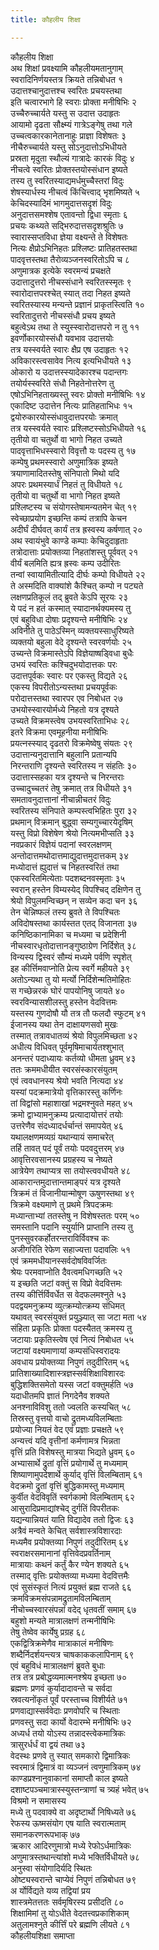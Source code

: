 ```yaml
---
title: कौहलीय शिक्षा

---
```

कौहलीय शिक्षा  
अथ शिक्षां प्रवक्ष्यामि कौहलीयमतानुगाम्  
स्वरादिनिर्णयस्तत्र क्रियते तन्निबोधत १  
उदात्तश्चानुदात्तश्च स्वरितः प्रचयस्तथा  
इति चत्वारभागे हि स्वराः प्रोक्ता मनीषिभिः २  
उच्चैरुच्चार्यते यस्तु स उदात्त उदाहृतः  
आयामो दृढता सौक्ष्म्यं गात्रेऽङ्गेषु तथा गले  
उच्चत्वकारकानेतानाहुः प्राज्ञा विशेषतः ३  
नीचैरुच्चार्यते यस्तु सोऽनुदात्तोऽभिधीयते  
प्रस्रता मृदुता स्थौल्यं गात्रादेः कारकं विदुः ४  
नीचत्वे स्वरितः प्रोक्तस्तयोस्संधान इष्यते  
तस्य तु स्वरितस्याद्यमर्धमुच्चैस्तरां विदुः  
शेषस्यार्धस्य नीचत्वं किंचित्त्वाद् भृशमिष्यते ५  
केचिदस्यादिमं भागमुदात्तसदृशं विदुः  
अनुदात्तसमश्शेष एतावन्तो द्विधा स्मृताः ६  
प्रचयः कथ्यते सद्भिरुदात्तसदृशश्रुतिः ७  
स्वारास्सप्तविधा ज्ञेया वक्ष्यन्ते ते विशेषतः  
नित्यः क्षैप्रोऽभिनिहतः प्रश्लिष्टः प्रातिहतस्तथा  
पादवृत्तस्तथा तैरोव्यञ्जनस्वरितोऽपि च ८  
अणुमात्रक इत्येके स्वरमन्यं प्रचक्षते  
उदात्तादुत्तरो नीचस्संधाने स्वरितस्स्मृतः ९  
स्वारोदात्तपरश्चेत् स्यात् तदा निहत इष्यते  
स्वरितस्यास्य मन्यन्ते प्रज्ञानं प्राकृतस्त्विति १०  
स्वरितादुत्तरो नीचस्संधौ प्रचय इष्यते  
बहुत्वेऽथ तथा ते स्युस्स्वारोदात्तपरो न तु ११  
इवर्णोकारयोस्संधौ यवभाव उदात्तयोः  
तत्र यस्स्वर्यते स्वारः क्षैप्र एष उदाहृतः १२  
अविकारस्त्वसावेव नित्य इत्यभिधीयते १३  
ओकारो य उदात्तस्स्यादेकारश्च पदान्तगः  
तयोर्यस्स्वरिते संधौ निहतेनोत्तरेण तु  
एषोऽभिनिहताख्यस्तु स्वरः प्रोक्तो मनीषिभिः १४  
एकादिष्ट उदात्तेन नित्यः प्रातिहताभिधः १५  
द्वयोरुकारयोस्संधावुदात्तपरयोः क्रमात्  
तत्र यस्स्वर्यते स्वारः प्रश्लिष्टस्सोऽभिधीयते १६  
तृतीयो वा चतुर्थो वा भागो निहत उच्यते  
पादवृत्ताभिधस्स्वारो विवृत्तौ यः पदस्य तु १७  
कम्पेषु प्रथमस्स्वारो अणुमात्रिक इष्यते  
त्रयाणामादितस्तेषु संनिपातो मिथो यदि  
अपरः प्रथमस्यार्धं निहतं तु विधीयते १८  
तृतीयो वा चतुर्थो वा भागो निहत इष्यते  
प्रश्लिष्टस्य च संयोगस्तेषामन्यतमेन चेत् १९  
स्वेच्छाप्रयोग इच्छन्ति कम्पं तत्रापि केचन  
अदीर्घं दीर्घवत् कार्यं तत्र ह्रस्वस्य कर्षणात् २०  
अथ स्वायंभुवे काण्डे कम्पाः केचिदुदाहृताः  
तत्रोदात्ताः प्रयोक्तव्या निहतांशस्तु पूर्ववत् २१  
वीर्यं बलमिति ह्यत्र ह्रस्वः कम्प उदीरितः  
तन्वां स्वायामितीत्यादि दीर्घः कम्पो विधीयते २२  
ते अस्मदिति वाक्यांशे कैश्चित् कम्पो न पट्यते  
लक्षणप्रतिकूलं तद् ब्रुवते केऽपि सूरयः २३  
ये पदं न हतं कस्मात् स्यादानर्थक्यमस्य तु  
एवं बहुविधा दोषाः प्रदृश्यन्ते मनीषिभिः २४  
अविनीते तु पाठेऽस्मिन् व्यक्तयस्साधुरिष्यते  
व्यक्तयो बहुला वेदे दृश्यन्ते स्वरवर्णयोः २५  
उच्यन्ते विक्रमास्तेऽपि विज्ञेयाष्षड्विधा बुधैः  
उभयं स्वरितः कश्चिदुभयोदात्तकः परः  
उदात्तपूर्वकः स्वारः पर एकस्तु विद्यते २६  
एकस्य विपरीतोऽन्यस्तथा प्रचयपूर्वकः  
परोदात्तस्तथा स्वारपर एव निबोधत २७  
उभयोस्स्वारयोर्मध्ये निहतो यत्र दृश्यते  
उच्यते विक्रमस्त्वेष उभयस्वरिताभिधः २८  
इतरे विक्रमा एवमूहनीया मनीषिभिः  
प्रयत्नस्स्याद् दृढतरो विक्रमेष्वेषु संयतः २९  
उदात्तान्यनुदात्तानि बहुलानि प्रतान्यपि  
निरन्तराणि दृश्यन्ते स्वरितस्य न संहतिः ३०  
उदात्तास्सहका यत्र दृश्यन्ते च निरन्तराः  
उच्चादुच्चतरं तेषु क्रमात् तत्र विधीयते ३१  
समतावनुदात्तानां नीचान्नीचतरं विदुः  
स्वरितस्य संनिपाते कम्पस्त्वभिहितः पुरा ३२  
प्रथमान् विक्रमान् बुद्ध्वा सम्यगुच्चारयेदृषिम्  
यस्तु विप्रो विशेषेण श्रेयो नित्यमभीप्सति ३३  
नवप्रकारं विज्ञेयं पदानां स्वरलक्षणम्  
अन्तोदात्तमथोदात्तमाद्युदात्तमुदात्तकम् ३४  
मध्योदात्तं ह्युदात्तं च निहतस्वरितं तथा  
एकस्वरितमित्येताः पदशब्दनवस्मृताः ३५  
स्वरान् हस्तेन विम्यस्येद् विपश्चिद् दक्षिणेन तु  
श्रेयो विपुलमन्विच्छन् न सव्येन कदा चन ३६  
तेन चेन्निष्फलं तस्य ब्रुवते ते विपश्चितः  
अविदोषस्तथा कार्यस्तत एतद् विजानता ३७  
कनिष्ठिकानामिका च मध्यमा च प्रदेशिनी  
नीचस्वारधृतोदात्तानङ्गुष्ठाग्रेण निर्दिशेत् ३८  
विन्यस्य द्विस्वरं सौम्यं मध्यमे पर्वणि स्पृशेत्  
इह कीर्त्तिमवाप्नोति प्रेत्य स्वर्गे महीयते ३९  
अतोऽन्यथा तु यो मर्त्यो निर्दिशेन्मतिमोहितः  
स गच्छेन्नरकं घोरं पापयोनिषु जायते ४०  
स्वरविन्यासशीलस्तु हस्तेन वेदवित्तमः  
यस्तस्य गुणदोषौ यौ तत्र तौ फलदौ स्फुटम् ४१  
ईजानस्य यथा तेन दाक्षायणसवो मुखः  
तस्मात् तत्रावधातव्यं श्रेयो विपुलमिच्छता ४२  
अधीत्य विधिवत् पूर्वमृषिमाचार्यतश्शुभात्  
अनन्तरं पदाध्यायः कर्तव्यो धीमता ध्रुवम् ४३  
ततः क्रममधीयीत स्वरसंस्कारसंयुतम्  
एवं त्ववधानस्य श्रेयो भवति नित्यदा ४४  
यस्यां पदक्रमात्रेयो वृत्तिकारस्तु कर्णिनः  
तां विद्वांसो महाशाखां भद्रमश्नुवते महत् ४५  
क्रमो द्वाभ्यामनुक्रम्य प्रत्यादायोत्तरं तयोः  
उत्तरेणैव संदध्यादर्धर्चान्तं समापयेत् ४६  
यथालक्षणमव्यग्रं यथान्यायं समाचरेत्  
तर्हि तावत् पदं पूर्वं तयोः पदवदुत्तरम् ४७  
आवृत्तिरवसानस्य प्रग्रहस्य च नेष्यते  
आत्रेयेण तथाप्यत्र सा तयोस्त्ववधीयते ४८  
आकारान्तमुदात्तान्तमाङ्परं यत्र दृश्यते  
त्रिक्रमं तं विजानीयान्मोषूण ऊषुणस्तथा ४९  
त्रिक्रमे वक्ष्यमाणे तु प्रथमे त्रिपदक्रमः  
मध्यान्ताभ्यां ततस्तेषु न विशेषस्ततः परम् ५०  
समस्तानि पदानि स्युर्यानि प्राप्तानि तस्य तु  
पुनस्सुवरकर्होतरन्तराविर्विवश्च कः  
अजीगरिति रेफेण सहाज्यत्ता पदावलिः ५१  
एवं क्रममधीयानस्सर्वदोषविवर्जितः  
श्रेयः परमवाप्नोति दैवत्वमधिगच्छति ५२  
य इच्छति जटां वक्तुं स विप्रो वेदवित्तमः  
तस्य कीर्त्तिर्विवर्धेत स वेदफलमश्नुते ५३  
पदद्वयमनुक्रम्य व्युत्क्रम्योत्क्रम्य संधिमत्  
यथावत् स्वरसंयुक्तं प्रयुञ्ज्यात् सा जटा मता ५४  
संहिता प्रकृतिः प्रोक्ता पदस्यैतत् क्रमस्य तु  
जटायाः प्रकृतिस्त्वेष एवं नित्यं निबोधत ५५  
जटायां वक्ष्यमाणायां कम्पसंधिस्वरादयः  
अवधाय प्रयोक्तव्या निपुणं तदुदीरितम् ५६  
प्रातिशाख्यादिशास्त्रज्ञस्सर्वशिक्षाविशारदः  
बुद्धिशक्तिसमेतो यस्स जटां वक्तुमर्हति ५७  
यदाधीतमपि ज्ञातं निगदेनैव शक्यते  
अनश्नाविविशु ततो ज्वलति कस्यचित् ५८  
तिस्रस्तु वृत्तयो वाचो द्रुतमध्यविलम्बिताः  
प्रयोज्या नियतं वेद एवं प्रज्ञाः प्रचक्षते ५९  
अन्यत्त्वं यदि वृत्तीनां कर्मणामत्र भिन्नता  
वृत्तिं प्रति विशेषस्तु मात्रया भिद्यते ध्रुवम् ६०  
अभ्यासार्थे द्रुतां वृत्तिं प्रयोगार्थे तु मध्यमाम्  
शिष्याणामुपदेशार्थे कुर्याद् वृत्तिं विलम्बिताम् ६१  
वेदक्रमो द्रुतां वृत्तिं बुद्धिकामस्तु मध्यमाम्  
कुर्वीत वेदविवृतिं स्वर्गकामो विलम्बिताम् ६२  
आसुरादिप्रमाद्यांश्चेद् दुर्गतिं विपरीतकः  
यद्यन्यान्नियतं याति विद्यादेव ततो द्विजः ६३  
अत्रैवं मन्वते केचित् सर्वशास्त्रविशारदाः  
मध्यमैव प्रयोक्तव्या निपुणं तदुदीरितम् ६४  
स्वराक्षरसमानानां वृत्तिवेदप्रवर्तिनाम्  
मात्रायाः कथनं कर्तुं कैर ण्येन शक्यते ६५  
तस्माद् वृत्तिः प्रयोक्तव्या मध्यमा वेदवित्तमैः  
एवं सुसंस्कृतं नित्यं प्रयुक्तं ब्रह्म राजते ६६  
क्रमविक्रमसंपन्नामद्रुतामविलम्बिताम्  
नीचोच्चस्वारसंपन्नां वदेद् धृतवतीं समाम् ६७  
बहुशो मन्यते मात्रालक्षणं तन्मनीषिभिः  
तेषु तेष्वेव कार्येषु प्रग्रह ६८  
एकद्वित्रिक्रमेणैव मात्राकालं मनीषिणः  
शब्दैर्निदर्शयन्त्यत्र चाषकाककलापिनाम् ६९  
एवं बहुविधं मात्रालक्षणं ब्रुवते बुधाः  
तत्र तत्र प्रबोद्धव्यमात्मनश्श्रेय इच्छता ७०  
ब्रह्मणः प्रणवं कुर्यादादावन्ते च सर्वदा  
स्रवत्यनोंकृतं पूर्वं परस्ताच्च विशीर्यते ७१  
प्रणवाद्यास्सर्ववेदाः प्रणवोपरि च स्थिताः  
प्रणवस्तु सदा कार्यो वेदारम्भे मनीषिभिः ७२  
अध्यर्ध तयो योऽस्य तन्नादस्त्वेकमात्रिकः  
त्रासुरर्धर्धं वा द्वयं तथा ७३  
वेदस्थः प्रणवे तु स्यात् समकारो द्विमात्रिकः  
स्वरमात्रं द्विमात्रं वा व्यञ्जनं त्वणुमात्रिकम् ७४  
काण्डप्रश्नानुवाकानां समाप्तौ काल इष्यते  
दशाष्टपञ्चमात्रास्स्युस्तन्त्राणां च त्र्यहं भवेत् ७५  
विश्रमो न समासस्य  
मध्ये तु पदवाक्ये वा अदृष्टार्थो निषिध्यते ७६  
रेफस्य ऊष्मसंयोग एष याति स्वरात्मताम्  
समानकरणरूपभाक् ७७  
ऋकार आदिरणुमात्रो मध्ये रेफोऽर्धमात्रिकः  
अणुमात्रस्तथान्त्यांशो मध्ये भक्तिर्विधीयते ७८  
अनुस्वा संयोगादिर्यदि स्थितः  
ओष्ट्यस्वरान्ते चाप्येवं निपुणं तन्निबोधत ७९  
अ र्योर्विद्यते यव्य तद्वियां प्रय  
शास्त्रमेतत्ततः सर्वमृषिरस्य प्रसीदति ८०  
शिक्षामिमां तु योऽधीते वेदतत्त्वप्रकाशिकाम्  
अतुलामश्नुते कीर्त्तिं परे ब्रह्मणि लीयते ८१  
             कौहलीयशिक्षा समाप्ता